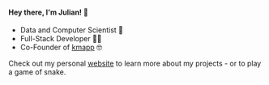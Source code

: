 #### Hey there, I'm Julian! 👋

- Data and Computer Scientist 🔭
- Full-Stack Developer 👨‍💻
- Co-Founder of [kmapp](https://www.kmapp.io) 🤓


Check out my personal [website](https://jfreyberg.github.io/) to learn more about my projects - or to play a game of snake.
